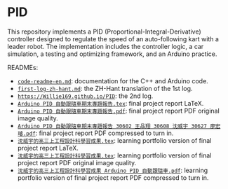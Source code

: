 # PID

This repository implements a PID (Proportional-Integral-Derivative) controller designed to regulate the speed of an auto-following kart with a leader robot. The implementation includes the controller logic, a car simulation, a testing and optimizing framework, and an Arduino practice.

READMEs:
- [`code-readme-en.md`](code-readme-en.md): documentation for the C++ and Arduino code.
- [`first-log-zh-hant.md`](first-log-zh-hant.md): the ZH-Hant translation of the 1st log.
- [`https://Willie169.github.io/PID`](https://Willie169.github.io/PID): the 2nd log.
- [`Arduino PID 自動跟隨車期末專題報告.tex`](Arduino%20PID%20自動跟隨車期末專題報告.tex): final project report LaTeX.
- [`Arduino PID 自動跟隨車期末專題報告.pdf`](Arduino%20PID%20自動跟隨車期末專題報告.pdf): final project report PDF original image quality.
- [`Arduino PID 自動跟隨車期末專題報告 30602 王品翔 30608 沈威宇 30627 廖宏璿.pdf`](Arduino%20PID%20自動跟隨車期末專題報告%2030602%20王品翔%2030608%20沈威宇%2030627%20廖宏璿.pdf): final project report PDF compressed to turn in.
- [`沈威宇的高三上工程設計科學習成果.tex`](沈威宇的高三上工程設計科學習成果.tex): learning portfolio version of final project report LaTeX.
- [`沈威宇的高三上工程設計科學習成果.tex`](沈威宇的高三上工程設計科學習成果.pdf): learning portfolio version of final project report PDF original image quality.
- [`沈威宇的高三上工程設計科學習成果 Arduino PID 自動跟隨車.pdf`](沈威宇的高三上工程設計科學習成果%20Arduino%20PID%20自動跟隨車.pdf): learning portfolio version of final project report PDF compressed to turn in.
